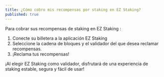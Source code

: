 ```yaml
---
title: ¿Cómo cobro mis recompensas por staking en EZ Staking?
published: true
---
```


Para cobrar sus recompensas de staking en EZ Staking :

1. Conecte su billetera a la aplicación EZ Staking
2. Seleccione la cadena de bloques y el validador del que desea reclamar recompensas.
3. ¡Reclama tus recompensas!

¡Al elegir EZ Staking como validador, disfrutará de una experiencia de staking estable, segura y fácil de usar!
